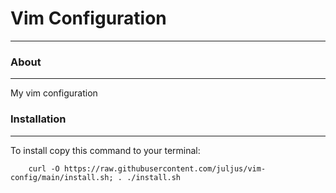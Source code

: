 # Vim Configuration
---

### About
---
My vim configuration


### Installation
---
To install copy this command to your terminal:
```
    curl -O https://raw.githubusercontent.com/juljus/vim-config/main/install.sh; . ./install.sh
```
